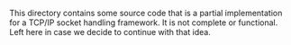 This directory contains some source code that is a partial
implementation for a TCP/IP socket handling framework. It
is not complete or functional. Left here in case we decide
to continue with that idea.